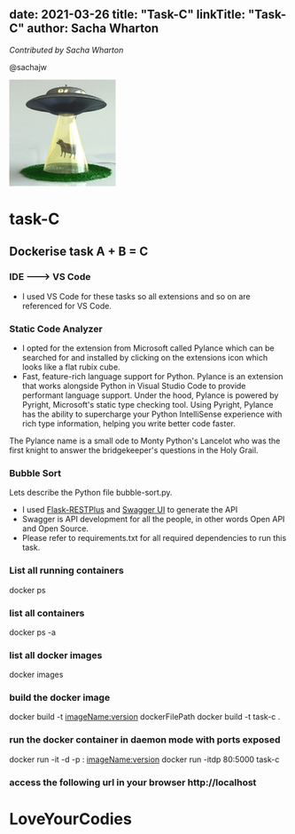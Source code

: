 date: 2021-03-26
title: "Task-C"
linkTitle: "Task-C"
author: Sacha Wharton
---

*Contributed by Sacha Wharton* 

@sachajw

<div>
<img src="./images/ufo-abduct-cow.jpg" alt="task-c" height="192px" width="192x" />
</div>
<p></p>

# task-C
## Dockerise task A + B = C

### IDE ---> VS Code 
* I used VS Code for these tasks so all extensions and so on are referenced for VS Code.

### Static Code Analyzer
* I opted for the extension from Microsoft called Pylance which can be searched for and installed by clicking on the extensions icon which looks like a flat rubix cube.
* Fast, feature-rich language support for Python. Pylance is an extension that works alongside Python in Visual Studio Code to provide performant language support. Under the hood, Pylance is powered by Pyright, Microsoft's static type checking tool. Using Pyright, Pylance has the ability to supercharge your Python IntelliSense experience with rich type information, helping you write better code faster.

The Pylance name is a small ode to Monty Python's Lancelot who was the first knight to answer the bridgekeeper's questions in the Holy Grail.

### Bubble Sort
Lets describe the Python file bubble-sort.py.

* I used [Flask-RESTPlus](https://flask-restplus.readthedocs.io/en/stable/) and [Swagger UI](https://swagger.io/) to generate the API
* Swagger is API development for all the people, in other words Open API and Open Source.
* Please refer to requirements.txt for all required dependencies to run this task.

### List all running containers
docker ps

### list all containers
docker ps -a
    
### list all docker images
docker images
       
### build the docker image
docker build -t <imageName:version> dockerFilePath
docker build -t task-c .
       
### run the docker container in daemon mode with ports exposed
docker run -it -d -p <outsidePort>:<dockerInsidePort> <imageName:version>
docker run -itdp 80:5000 task-c

### access the following url in your browser http://localhost

# LoveYourCodies

